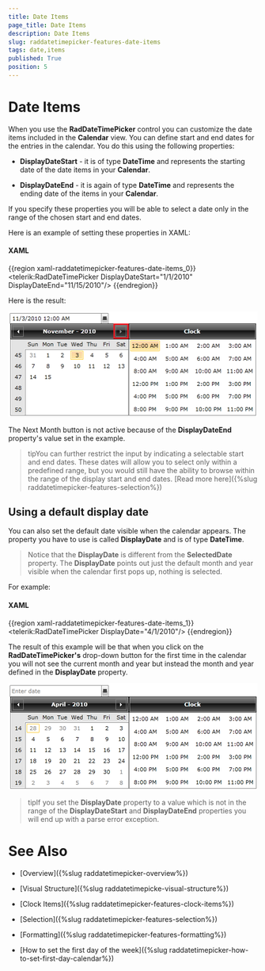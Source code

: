 ```yaml
---
title: Date Items
page_title: Date Items
description: Date Items
slug: raddatetimepicker-features-date-items
tags: date,items
published: True
position: 5
---
```


# Date Items

When you use the __RadDateTimePicker__ control you can customize the date items included in the __Calendar__ view. You can define start and end dates for the entries in the calendar. You do this using the following properties:

* __DisplayDateStart__ - it is of type __DateTime__ and represents the starting date of the date items in your __Calendar__.

* __DisplayDateEnd__ - it is again of type __DateTime__ and represents the ending date of the items in your __Calendar__.

If you specify these properties you will be able to select a date only in the range of the chosen start and end dates.

Here is an example of setting these properties in XAML:

#### __XAML__

{{region xaml-raddatetimepicker-features-date-items_0}}
	<telerik:RadDateTimePicker DisplayDateStart="1/1/2010" DisplayDateEnd="11/15/2010"/>
{{endregion}}

Here is the result:

![](images/dateTimePicker_features_date_items_010.png)

The Next Month button is not active because of the __DisplayDateEnd__ property's value set in the example.

>tipYou can further restrict the input by indicating a selectable start and end dates. These dates will allow you to select only within a predefined range, but you would still have the ability to browse within the range of the display start and end dates. [Read more here]({%slug raddatetimepicker-features-selection%})

## Using a default display date

You can also set the default date visible when the calendar appears. The property you have to use is called __DisplayDate__ and is of type __DateTime__. 

>Notice that the __DisplayDate__ is different from the __SelectedDate__ property. The __DisplayDate__ points out just the default month and year visible when the calendar first pops up, nothing is selected. 

For example:

#### __XAML__

{{region xaml-raddatetimepicker-features-date-items_1}}
	<telerik:RadDateTimePicker DisplayDate="4/1/2010"/>
{{endregion}}

The result of this example will be that when you click on the __RadDateTimePicker's__ drop-down button for the first time in the calendar you will not see the current month and year but instead the month and year defined in the __DisplayDate__ property.

![](images/dateTimePicker_features_date_items_020.png)

>tipIf you set the __DisplayDate__ property to a value which is not in the range of the __DisplayDateStart__ and __DisplayDateEnd__ properties you will end up with a parse error exception.

# See Also

 * [Overview]({%slug raddatetimepicker-overview%})

 * [Visual Structure]({%slug raddatetimepicke-visual-structure%})

 * [Clock Items]({%slug raddatetimepicker-features-clock-items%})

 * [Selection]({%slug raddatetimepicker-features-selection%})

 * [Formatting]({%slug raddatetimepicker-features-formatting%})

 * [How to set the first day of the week]({%slug raddatetimepicker-how-to-set-first-day-calendar%})
